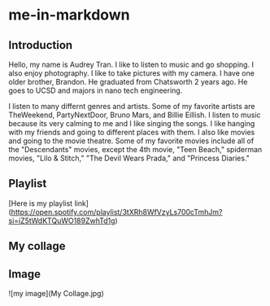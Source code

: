 # me-in-markdown

## Introduction

Hello, my name is Audrey Tran. I like to listen to music and go shopping. I also enjoy photography. I like to take pictures with my camera. I have one older brother, Brandon. He graduated from Chatsworth 2 years ago. He goes to UCSD and majors in nano tech engineering.

I listen to many differnt genres and artists. Some of my favorite artists are TheWeekend, PartyNextDoor, Bruno Mars, and Billie Eillish. I listen to music because its very calming to me and I like singing the songs. I like hanging with my friends and going to different places with them. I also like movies and going to the movie theatre. Some of my favorite movies include all of the "Descendants" movies, except the 4th movie, "Teen Beach," spiderman movies, "Lilo & Stitch," "The Devil Wears Prada," and "Princess Diaries."
## Playlist
[Here is my playlist link] (https://open.spotify.com/playlist/3tXRh8WfVzyLs700cTmhJm?si=iZ5tWdKTQuWO189ZwhTd1g)

## My collage

## Image

![my image](My Collage.jpg)

